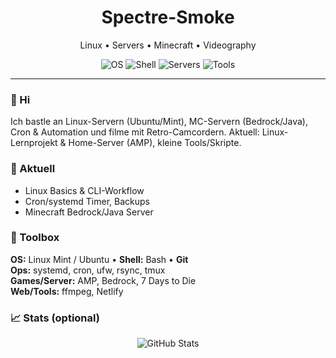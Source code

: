 <h1 align="center">Spectre-Smoke</h1>
<p align="center">Linux • Servers • Minecraft • Videography</p>

<p align="center">
  <img alt="OS" src="https://img.shields.io/badge/OS-Linux%20Mint%20|%20Ubuntu-informational?logo=linux&logoColor=white" />
  <img alt="Shell" src="https://img.shields.io/badge/Shell-Bash-informational?logo=gnubash&logoColor=white" />
  <img alt="Servers" src="https://img.shields.io/badge/Servers-AMP%20|%20Bedrock-informational" />
  <img alt="Tools" src="https://img.shields.io/badge/Tools-systemd%20|%20cron%20|%20rsync%20|%20tmux-informational" />
</p>

---

### 👋 Hi
Ich bastle an Linux-Servern (Ubuntu/Mint), MC-Servern (Bedrock/Java), Cron & Automation und filme mit Retro-Camcordern.
Aktuell: Linux-Lernprojekt & Home-Server (AMP), kleine Tools/Skripte.

### 🧭 Aktuell
- Linux Basics & CLI-Workflow
- Cron/systemd Timer, Backups
- Minecraft Bedrock/Java Server

### 🧰 Toolbox
**OS:** Linux Mint / Ubuntu • **Shell:** Bash • **Git**  
**Ops:** systemd, cron, ufw, rsync, tmux  
**Games/Server:** AMP, Bedrock, 7 Days to Die  
**Web/Tools:** ffmpeg, Netlify

### 📈 Stats (optional)
<p align="center">
  <img alt="GitHub Stats" src="https://github-readme-stats.vercel.app/api?username=Spectre-Smoke&show_icons=true&theme=dark&cache_seconds=21600" />
</p>
